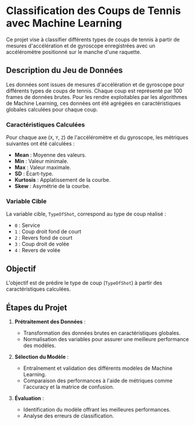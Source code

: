 # Classification des Coups de Tennis avec Machine Learning

Ce projet vise à classifier différents types de coups de tennis à partir de mesures d'accélération et de gyroscope enregistrées avec un accéléromètre positionné sur le manche d'une raquette.

## Description du Jeu de Données

Les données sont issues de mesures d'accélération et de gyroscope pour différents types de coups de tennis. Chaque coup est représenté par 100 frames de données brutes. Pour les rendre exploitables par les algorithmes de Machine Learning, ces données ont été agrégées en caractéristiques globales calculées pour chaque coup.

### Caractéristiques Calculées

Pour chaque axe (`X`, `Y`, `Z`) de l'accéléromètre et du gyroscope, les métriques suivantes ont été calculées :

- **Mean** : Moyenne des valeurs.
- **Min** : Valeur minimale.
- **Max** : Valeur maximale.
- **SD** : Écart-type.
- **Kurtosis** : Applatissement de la courbe.
- **Skew** : Asymétrie de la courbe.

### Variable Cible

La variable cible, `TypeOfShot`, correspond au type de coup réalisé :
- `0` : Service
- `1` : Coup droit fond de court
- `2` : Revers fond de court
- `3` : Coup droit de volée
- `4` : Revers de volée

## Objectif

L'objectif est de prédire le type de coup (`TypeOfShot`) à partir des caractéristiques calculées.

## Étapes du Projet

1. **Prétraitement des Données** :
   - Transformation des données brutes en caractéristiques globales.
   - Normalisation des variables pour assurer une meilleure performance des modèles.

2. **Sélection du Modèle** :
   - Entraînement et validation des différents modèles de Machine Learning.
   - Comparaison des performances à l'aide de métriques comme l'accuracy et la matrice de confusion.

3. **Évaluation** :
   - Identification du modèle offrant les meilleures performances.
   - Analyse des erreurs de classification.


